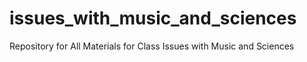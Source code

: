 # issues_with_music_and_sciences
Repository for All Materials for Class Issues with Music and Sciences
